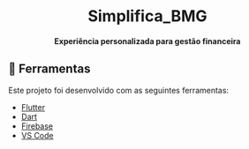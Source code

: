 <h1 align="center">
    Simplifica_BMG
</h1>

<h4 align="center">
  Experiência personalizada para gestão financeira
</h4>

<p align="center">

## :rocket: Ferramentas

Este projeto foi desenvolvido com as seguintes ferramentas:

-  [Flutter](https://flutter.dev/)
-  [Dart](https://dart.dev/)
-  [Firebase](https://firebase.google.com/)
-  [VS Code](https://code.visualstudio.com/)


